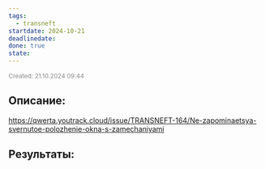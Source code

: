 ```yaml
---
tags:
  - transneft
startdate: 2024-10-21
deadlinedate: 
done: true
state:
---
```

<span style="font-size:12px; color:#888888;">Created: 21.10.2024 09:44</span>

## Описание:

https://qwerta.youtrack.cloud/issue/TRANSNEFT-164/Ne-zapominaetsya-svernutoe-polozhenie-okna-s-zamechaniyami
## Результаты:


